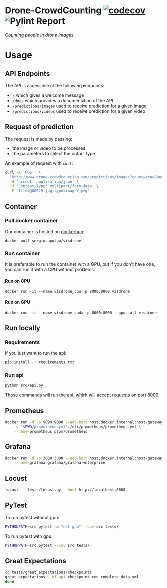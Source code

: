 # Drone-CrowdCounting [![codecov](https://codecov.io/gh/se4ai2122-cs-uniba/Drone-CrowdCounting/branch/main/graph/badge.svg?token=WFM4DH44WF)](https://codecov.io/gh/se4ai2122-cs-uniba/Drone-CrowdCounting) ![Pylint Report](https://github.com/se4ai2122-cs-uniba/Drone-CrowdCounting/actions/workflows/linting.yml/badge.svg)

*Counting people in drone images.*

# Usage
## API Endpoints
The API is accessible at the following endpoints:
- `/` which gives a welcome message
- `/docs` which provides a documentation of the API
- `/predictions/images` used to receive prediction for a given image
- `/predictions/videos` used to receive prediction for a given video

## Request of prediction
The request is made by passing:
- the image or video to be processed
- the parameters to select the output type

An example of request with `curl`:
```bash
curl -X 'POST' \
  'http://www.drone-crowdcounting.com/predictions/images?count=true&heatmap=true' \
  -H 'accept: application/json' \
  -H 'Content-Type: multipart/form-data' \
  -F 'file=@00029.jpg;type=image/jpeg'
```

## Container
### Pull docker container
Our container is hosted on [dockerhub](https://hub.docker.com/r/sergiocaputoo/visdrone):

`docker pull sergiocaputoo/visdrone`

### Run container
It is preferable to run the container with a GPU, but if you don't have one, you can run it with a CPU without problems.
#### Run on CPU
```docker run -it --name visdrone_cpu -p 8000:8000 visdrone```
#### Run on GPU
```docker run -it --name visdrone_cuda -p 8000:8000 --gpus all visdrone```

## Run locally
### Requirements
If you just want to run the api:
```bash
pip install -r requirements.txt
```

### Run api
```bash
python src/api.py
```
Those commands will run the api, which will accept requests on port 8000.


## Prometheus
```bash
docker run -d -p 9090:9090 --add-host host.docker.internal:host-gateway \
    -v "$PWD/prometheus.yml":/etc/prometheus/prometheus.yml \
    --name=prometheus prom/prometheus
```

## Grafana
```bash
docker run -d -p 3000:3000 --add-host host.docker.internal:host-gateway \
    --name=grafana grafana/grafana-enterprise
```

## Locust
```bash
locust -f tests/locust.py --host http://localhost:8000
```

## PyTest
To run pytest without gpu:

```bash
PYTHONPATH=src pytest -m "not gpu" --cov src tests/
```

To run pytest with gpu:
```bash
PYTHONPATH=src pytest --cov src tests/
```

## Great Expectations
```bash
cd tests/great_expectations/checkpoints
great_expectations --v3-api checkpoint run complete_data.yml
done
```
